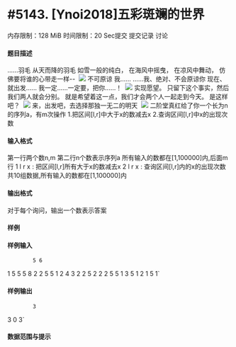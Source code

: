 
# #5143. [Ynoi2018]五彩斑斓的世界
内存限制：128 MiB 时间限制：20 Sec提交 提交记录 讨论
#### 题目描述
......羽毛
从天而降的羽毛
如雪一般的纯白，
在海风中摇曳，
在凉风中舞动，
仿佛要将谁的心带走一样--
 ![](upload/201801/1(3).png)
不可原谅
我......
......我、绝对、不会原谅你
现在、就出发......
我一定......一定要，把你......！
 ![](upload/201801/2(2).png)
实现愿望。
只留下这个事实，然后我们两人就会分别。
就是希望着这一点，我们才会两个人一起走到今天。
是这样吧？
 ![](upload/201801/3(2).png)
来，出发吧，去选择那独一无二的明天
 ![](upload/201801/4(2).png)
二阶堂真红给了你一个长为n的序列a，有m次操作
1.把区间[l,r]中大于x的数减去x
2.查询区间[l,r]中x的出现次数

#### 输入格式

第一行两个数n,m
第二行n个数表示序列a
所有输入的数都在[1,100000]内,后面m行
1 l r x : 把区间[l,r]所有大于x的数减去x
2 l r x : 查询区间[l,r]内的x的出现次数
共10组数据,所有输入的数都在[1,100000]内




#### 输出格式
对于每个询问，输出一个数表示答案

#### 样例

#### 样例输入

			5 6
1 5 5 5 8
2 2 5 5
1 2 4 3
2 2 5 2
2 2 5 5
1 3 5 1
2 1 5 1`
#### 样例输出

			3
3
0
3`
#### 数据范围与提示

